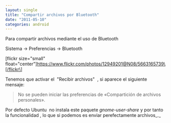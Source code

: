 ```yaml
---
layout: single
title: "Compartir archivos por Bluetooth"
date: "2011-05-10"
categories: android
---
```


Para compartir archivos mediante el uso de Bluetooth

Sistema -> Preferencias -> Bluetooth

\[flickr size="small" float="center"\]https://www.flickr.com/photos/12949201@N08/5663165739\[/flickr\]

Tenemos que activar el  "Recibir archivos"  , si aparece el siguiente mensaje:

> No se pueden iniciar las preferencias de «Compartición de archivos personales».

Por defecto Ubuntu  no instala este paquete _gnome-user-share_ y por tanto la funcionalidad , lo que si podemos es enviar perefectamente archivos_._
